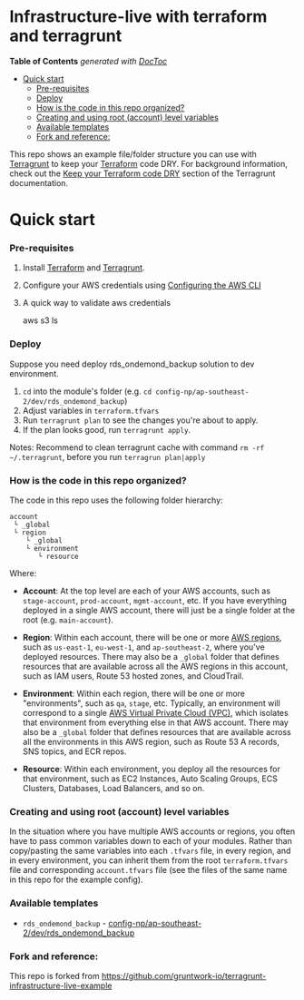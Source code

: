 # Infrastructure-live with terraform and terragrunt

<!-- START doctoc generated TOC please keep comment here to allow auto update -->
<!-- DON'T EDIT THIS SECTION, INSTEAD RE-RUN doctoc TO UPDATE -->
**Table of Contents**  *generated with [DocToc](https://github.com/thlorenz/doctoc)*

- [Quick start](#quick-start)
    - [Pre-requisites](#pre-requisites)
    - [Deploy](#deploy)
    - [How is the code in this repo organized?](#how-is-the-code-in-this-repo-organized)
    - [Creating and using root (account) level variables](#creating-and-using-root-account-level-variables)
    - [Available templates](#available-templates)
    - [Fork and reference:](#fork-and-reference)

<!-- END doctoc generated TOC please keep comment here to allow auto update -->

This repo shows an example file/folder structure you can use with [Terragrunt](https://github.com/gruntwork-io/terragrunt) to keep your
[Terraform](https://www.terraform.io) code DRY. For background information, check out the [Keep your Terraform code
DRY](https://github.com/gruntwork-io/terragrunt#keep-your-terraform-code-dry) section of the Terragrunt documentation.

# Quick start
### Pre-requisites

1. Install [Terraform](https://www.terraform.io/) and [Terragrunt](https://github.com/gruntwork-io/terragrunt).
2. Configure your AWS credentials using [Configuring the AWS CLI](https://docs.aws.amazon.com/cli/latest/userguide/cli-chap-getting-started.html)
3. A quick way to validate aws credentials

    aws s3 ls

### Deploy

Suppose you need deploy rds_ondemond_backup solution to dev environment.

1. `cd` into the module's folder (e.g. `cd config-np/ap-southeast-2/dev/rds_ondemond_backup`)
2. Adjust variables in `terraform.tfvars`
3. Run `terragrunt plan` to see the changes you're about to apply.
4. If the plan looks good, run `terragrunt apply`.

Notes: Recommend to clean terragrunt cache with command `rm -rf ~/.terragrunt`, before you run `terragrun plan|apply`

### How is the code in this repo organized?

The code in this repo uses the following folder hierarchy:

```
account
 └ _global
 └ region
    └ _global
    └ environment
       └ resource
```

Where:

* **Account**: At the top level are each of your AWS accounts, such as `stage-account`, `prod-account`, `mgmt-account`,
  etc. If you have everything deployed in a single AWS account, there will just be a single folder at the root (e.g.
  `main-account`).

* **Region**: Within each account, there will be one or more [AWS
  regions](http://docs.aws.amazon.com/AWSEC2/latest/UserGuide/using-regions-availability-zones.html), such as
  `us-east-1`, `eu-west-1`, and `ap-southeast-2`, where you've deployed resources. There may also be a `_global`
  folder that defines resources that are available across all the AWS regions in this account, such as IAM users,
  Route 53 hosted zones, and CloudTrail.

* **Environment**: Within each region, there will be one or more "environments", such as `qa`, `stage`, etc. Typically,
  an environment will correspond to a single [AWS Virtual Private Cloud (VPC)](https://aws.amazon.com/vpc/), which
  isolates that environment from everything else in that AWS account. There may also be a `_global` folder
  that defines resources that are available across all the environments in this AWS region, such as Route 53 A records,
  SNS topics, and ECR repos.

* **Resource**: Within each environment, you deploy all the resources for that environment, such as EC2 Instances, Auto
  Scaling Groups, ECS Clusters, Databases, Load Balancers, and so on. 

### Creating and using root (account) level variables

In the situation where you have multiple AWS accounts or regions, you often have to pass common variables down to each of your modules. Rather than copy/pasting the same variables into each `.tfvars` file, in every region, and in every environment, you can inherit them from the root `terraform.tfvars` file and corresponding `account.tfvars` file (see the files of the same name in this repo for the example config).

### Available templates

* `rds_ondemond_backup` - [config-np/ap-southeast-2/dev/rds_ondemond_backup](config-np/ap-southeast-2/dev/rds_ondemond_backup)

### Fork and reference:

This repo is forked from https://github.com/gruntwork-io/terragrunt-infrastructure-live-example
